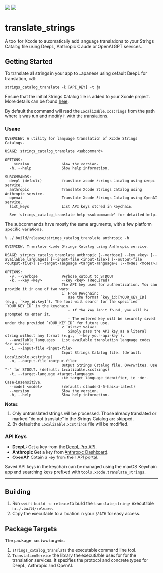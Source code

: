 [![](https://img.shields.io/endpoint?url=https%3A%2F%2Fswiftpackageindex.com%2Fapi%2Fpackages%2Fcenkbilgen%2Ftranslate_strings%2Fbadge%3Ftype%3Dplatforms)](https://swiftpackageindex.com/cenkbilgen/translate_strings)
[![](https://img.shields.io/endpoint?url=https%3A%2F%2Fswiftpackageindex.com%2Fapi%2Fpackages%2Fcenkbilgen%2Ftranslate_strings%2Fbadge%3Ftype%3Dswift-versions)](https://swiftpackageindex.com/cenkbilgen/translate_strings)


# translate_strings

A tool for Xcode to automatically add language translations to your Strings Catalog file using DeepL, Anthropic Claude or OpenAI GPT services.

## Getting Started

To translate all strings in your app to Japanese using default DeepL for translation, call:

```shell
strings_catalog_translate -k [API_KEY] -t ja
```

Ensure that the initial Strings Catalog file is added to your Xcode project. More details can be found [here](https://developer.apple.com/documentation/xcode/localizing-and-varying-text-with-a-string-catalog).

By default the command will read the `Localizable.xcstrings` from the path where it was run and modify it with the translations.

### Usage

```
OVERVIEW: A utility for language translation of Xcode Strings Catalogs. 

USAGE: strings_catalog_translate <subcommand>

OPTIONS:
  --version               Show the version.
  -h, --help              Show help information.

SUBCOMMANDS:
  deepl (default)         Translate Xcode Strings Catalog using DeepL service.
  anthropic               Translate Xcode Strings Catalog using Anthropic service.
  openai                  Translate Xcode Strings Catalog using OpenAI service.
  list_keys               List API keys stored in Keychain.

  See 'strings_catalog_translate help <subcommand>' for detailed help.
```

The subcommands have mostly the same arguments, with a few platform specific variations.

```
% ./.build/release/strings_catalog_translate anthropic -h

OVERVIEW: Translate Xcode Strings Catalog using Anthropic service.

USAGE: strings_catalog_translate anthropic [--verbose] --key <key> [--available_languages] [--input-file <input-file>] [--output-file <output-file>] [--target-language <target-language>] [--model <model>]

OPTIONS:
  -v, --verbose           Verbose output to STDOUT
  -k, --key <key>         --key <key> (Required)
                          The API key used for authentication. You can provide it in one of two ways:
                          1. From Keychain:
                             Use the format `key_id:[YOUR_KEY_ID]` (e.g., `key_id:key1`). The tool will search for the specified `YOUR_KEY_ID` in the keychain.
                             - If the key isn't found, you will be prompted to enter it.
                             - The entered key will be securely saved under the provided `YOUR_KEY_ID` for future use.
                          2. Direct Value:
                             Simply pass the API key as a literal string without any format (e.g., `--key your-api-key`).
  --available_languages   List available translation language codes for service.
  -i, --input-file <input-file>
                          Input Strings Catalog file. (default: Localizable.xcstrings)
  -o, --output-file <output-file>
                          Output Strings Catalog file. Overwrites. Use "-" for STDOUT. (default: Localizable.xcstrings)
  -t, --target-language <target-language>
                          The target language identifier, ie "de". Case-insensitive.
  --model <model>         (default: claude-3-5-haiku-latest)
  --version               Show the version.
  -h, --help              Show help information.

```

**Notes:** 

1.  Only untranslated strings will be processed. Those already translated or marked "do not translate" in the Strings Catalog are skipped.
2.  By default the `Localizable.xcstrings` file will be modified.

### API Keys

- **DeepL:** Get a key from the [DeepL Pro API](https://www.deepl.com/en/pro-api/).
- **Anthropic** Get a key from [Anthropic Dashboard](https://console.anthropic.com/dashboard).
- **OpenAI:** Obtain a key from their [API portal](https://openai.com/api/).

Saved API keys in the keychain can be managed using the macOS Keychain app and searching keys prefixed with `tools.xcode.translate_strings`.

---

## Building

1. Run `swift build -c release` to build the `translate_strings` executable in `./.build/release`.
2. Copy the executable to a location in your `$PATH` for easy access.

## Package Targets

The package has two targets:

1. `strings_catalog_translate` the executable command line tool.
2. `TranslationService` the library the executiable uses for for the translation services. It specifies the protocol and concrete types for DeepL, Anthropic and OpenAI.
